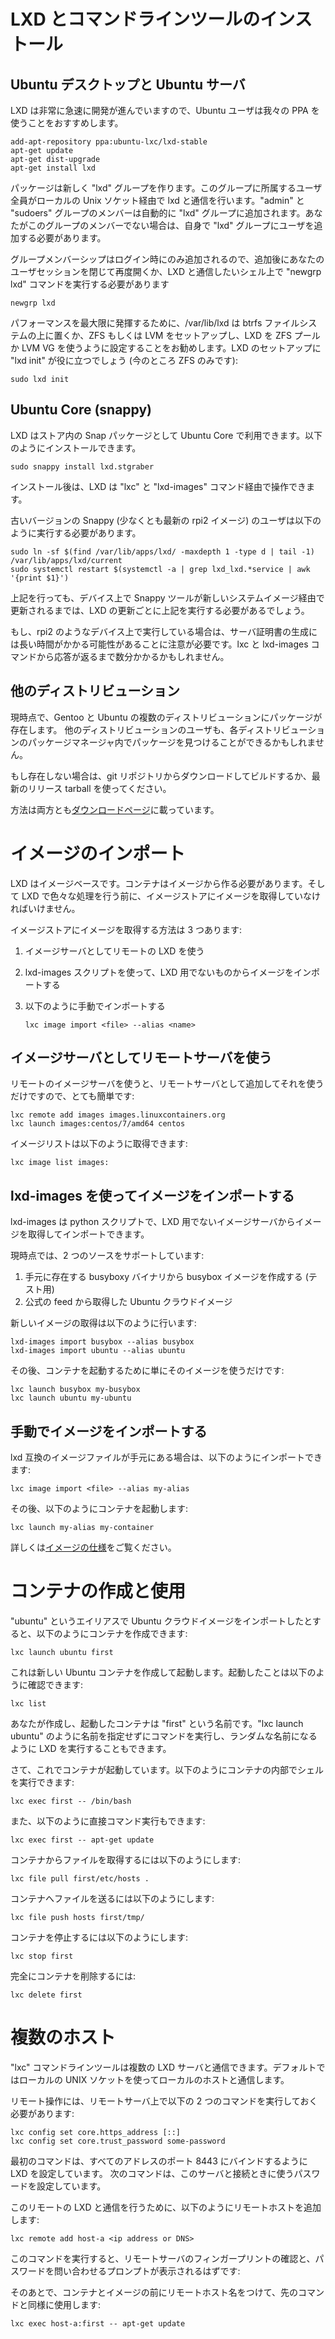 # LXD とコマンドラインツールのインストール <!-- Installing LXD and the command line tool -->
## Ubuntu デスクトップと Ubuntu サーバ
<!--
As LXD evolves quite rapidly, we recommend Ubuntu users use our PPA:
-->
LXD は非常に急速に開発が進んでいますので、Ubuntu ユーザは我々の PPA を使うことをおすすめします。

    add-apt-repository ppa:ubuntu-lxc/lxd-stable
    apt-get update
    apt-get dist-upgrade
    apt-get install lxd

<!--
The package creates a new "lxd" group which contains all users allowed to talk to  
lxd over the local unix socket. All members of the "admin" and "sudoers" groups are automatically added.  
If your user isn't a member of one of these groups, you'll need to manually add your user to the "lxd" group.
-->
パッケージは新しく "lxd" グループを作ります。このグループに所属するユーザ全員がローカルの Unix ソケット経由で lxd と通信を行います。"admin" と "sudoers" グループのメンバーは自動的に "lxd" グループに追加されます。あなたがこのグループのメンバーでない場合は、自身で "lxd" グループにユーザを追加する必要があります。

<!--
Because group membership is only applied at login, you then either need to close  
and re-open your user session or use the "newgrp lxd" command in the shell you're going to interact with lxd from.
-->
グループメンバーシップはログイン時にのみ追加されるので、追加後にあなたのユーザセッションを閉じて再度開くか、LXD と通信したいシェル上で "newgrp lxd" コマンドを実行する必要があります

    newgrp lxd

<!--
Note that for maximum performance, it's recommended to have /var/lib/lxd on a btrfs filesystem or setup ZFS or LVM  
and configure LXD to use a ZFS pool or LVM VG. The "lxd init" command can help you help you setup LXD (only for ZFS so far):
-->
パフォーマンスを最大限に発揮するために、/var/lib/lxd は btrfs ファイルシステムの上に置くか、ZFS もしくは LVM をセットアップし、LXD を ZFS プールか LVM VG を使うように設定することをお勧めします。LXD のセットアップに "lxd init" が役に立つでしょう (今のところ ZFS のみです):

    sudo lxd init

## Ubuntu Core (snappy)
<!--
LXD is available for Ubuntu Core as a Snap package in the store.  
You can install it with:
-->
LXD はストア内の Snap パッケージとして Ubuntu Core で利用できます。以下のようにインストールできます。

    sudo snappy install lxd.stgraber

<!--
After that, LXD can be interacted with through the "lxc" and "lxd-images" commands.
-->
インストール後は、LXD は "lxc" と "lxd-images" コマンド経由で操作できます。

<!--
Users of older version of Snappy (current rpi2 image at least) may have to do:
-->
古いバージョンの Snappy (少なくとも最新の rpi2 イメージ) のユーザは以下のように実行する必要があります。

    sudo ln -sf $(find /var/lib/apps/lxd/ -maxdepth 1 -type d | tail -1) /var/lib/apps/lxd/current
    sudo systemctl restart $(systemctl -a | grep lxd_lxd.*service | awk '{print $1}')

<!--
If you end up having to do the above, note that you likely will have to do so with every subsequent update of LXD  
until the snappy tools are updated on your device through a new system image.
-->
上記を行っても、デバイス上で Snappy ツールが新しいシステムイメージ経由で更新されるまでは、LXD の更新ごとに上記を実行する必要があるでしょう。

<!--
It should be noted that the server certificate generation can take a long time if you're working on a device like  
the rpi2 so it might be a few minutes before LXD will respond to lxc and lxd-images commands.
-->
もし、rpi2 のようなデバイス上で実行している場合は、サーバ証明書の生成には長い時間がかかる可能性があることに注意が必要です。lxc と lxd-images コマンドから応答が返るまで数分かかるかもしれません。

## 他のディストリビューション <!-- Other distributions -->
<!--
There are currently packages for multiple distributions including Gentoo and, of course, Ubuntu.
Users of other distributions might find it in their package manager too.
-->
現時点で、Gentoo と Ubuntu の複数のディストリビューションにパッケージが存在します。
他のディストリビューションのユーザも、各ディストリビューションのパッケージマネージャ内でパッケージを見つけることができるかもしれません。

<!--
If it is not there yet please download and build LXD from git or use our latest release tarball.
-->
もし存在しない場合は、git リポジトリからダウンロードしてビルドするか、最新のリリース tarball を使ってください。

<!--
Instructions for both are available [here](/lxd/downloads/).
-->
方法は両方とも[ダウンロードページ](/lxd/downloads/)に載っています。

# イメージのインポート <!-- Importing some images -->
<!--
LXD is image based. Containers must be created from an image and so the image store  
must get some images before you can do much with LXD.
-->
LXD はイメージベースです。コンテナはイメージから作る必要があります。そして LXD で色々な処理を行う前に、イメージストアにイメージを取得していなければいけません。

<!--
There are three ways to feed that image store:
-->
イメージストアにイメージを取得する方法は 3 つあります:

 1. イメージサーバとしてリモートの LXD を使う <!-- Use a remote LXD as an image server -->
 2. lxd-images スクリプトを使って、LXD 用でないものからイメージをインポートする <!-- Use the lxd-images script to import an image from a non-LXD source -->
 3. 以下のように手動でインポートする <!-- Manually import one using -->

        lxc image import <file> --alias <name>

## イメージサーバとしてリモートサーバを使う <!-- Using a remote LXD as an image server -->
<!--
Using a remote image server is as simple as adding it as a remote and just using it:
-->
リモートのイメージサーバを使うと、リモートサーバとして追加してそれを使うだけですので、とても簡単です:

    lxc remote add images images.linuxcontainers.org
    lxc launch images:centos/7/amd64 centos

<!--
An image list can be obtained with:
-->
イメージリストは以下のように取得できます:

    lxc image list images:

## lxd-images を使ってイメージをインポートする <!-- Using lxd-images to import an image -->
<!--
lxd-images is a python script which knows about non-LXD image servers
and can pull and import images for you.
-->
lxd-images は python スクリプトで、LXD 用でないイメージサーバからイメージを取得してインポートできます。

<!--
It currently supports two sources:
-->
現時点では、2 つのソースをサポートしています:

 1. 手元に存在する busyboxy バイナリから busybox イメージを作成する (テスト用) <!-- A local busybox image made from your existing busybox binary (used for testing) -->
 2. 公式の feed から取得した Ubuntu クラウドイメージ <!-- Ubuntu cloud images taken from the official simplestream feed -->

<!--
Importing a new image can be done with:
-->
新しいイメージの取得は以下のように行います:

    lxd-images import busybox --alias busybox
    lxd-images import ubuntu --alias ubuntu

<!--
And then simply using the image to start containers:
-->
その後、コンテナを起動するために単にそのイメージを使うだけです:

    lxc launch busybox my-busybox
    lxc launch ubuntu my-ubuntu

## 手動でイメージをインポートする <!-- Manually importing an image -->
<!--
If you already have a lxd-compatible image file, you can import it with:
-->
lxd 互換のイメージファイルが手元にある場合は、以下のようにインポートできます:

    lxc image import <file> --alias my-alias

<!--
And then start a container using:
-->
その後、以下のようにコンテナを起動します:

    lxc launch my-alias my-container

<!--
See the [image specification for more details](https://github.com/lxc/lxd/blob/master/specs/image-handling.md).
-->
詳しくは[イメージの仕様](https://github.com/lxc/lxd/blob/master/specs/image-handling.md)をご覧ください。

# コンテナの作成と使用 <!-- Creating and using your first container -->
<!--
Assuming that you imported an Ubuntu cloud image using the "ubuntu" alias, you can create your first container with:
-->
"ubuntu" というエイリアスで Ubuntu クラウドイメージをインポートしたとすると、以下のようにコンテナを作成できます:

    lxc launch ubuntu first

<!--
That will create and start a new ubuntu container as can be confirmed with:
-->
これは新しい Ubuntu コンテナを作成して起動します。起動したことは以下のように確認できます:

    lxc list

<!--
Your container here is called "first". You also could let LXD give it a random name by  
just calling "lxc launch ubuntu" without a name.
-->
あなたが作成し、起動したコンテナは "first" という名前です。"lxc launch ubuntu" のように名前を指定せずにコマンドを実行し、ランダムな名前になるように LXD を実行することもできます。

<!--
Now that your container is running, you can get a shell inside it with:
-->
さて、これでコンテナが起動しています。以下のようにコンテナの内部でシェルを実行できます:

    lxc exec first -- /bin/bash

<!--
Or just run a command directly:
-->
また、以下のように直接コマンド実行もできます:

    lxc exec first -- apt-get update

<!--
To pull a file from the container, use:
-->
コンテナからファイルを取得するには以下のようにします:

    lxc file pull first/etc/hosts .

<!--
To push one, use:
-->
コンテナへファイルを送るには以下のようにします:

    lxc file push hosts first/tmp/

<!--
To stop the container, simply do:
-->
コンテナを停止するには以下のようにします:

    lxc stop first

<!--
And to remove it entirely:
-->
完全にコンテナを削除するには:

    lxc delete first

# 複数のホスト <!-- Multiple hosts -->
<!--
The "lxc" command line tool can talk to multiple LXD servers.  
It defaults to talking to the local one using a local UNIX socket.
-->
"lxc" コマンドラインツールは複数の LXD サーバと通信できます。デフォルトではローカルの UNIX ソケットを使ってローカルのホストと通信します。

<!--
Remote operations require the following two commands having been run on the remote server:
-->
リモート操作には、リモートサーバ上で以下の 2 つのコマンドを実行しておく必要があります:

    lxc config set core.https_address [::]
    lxc config set core.trust_password some-password

<!--
The first tells LXD to bind all addresses on port 8443.  
The latter sets a trust password to be used when contacting that server.
-->
最初のコマンドは、すべてのアドレスのポート 8443 にバインドするように LXD を設定しています。
次のコマンドは、このサーバと接続ときに使うパスワードを設定しています。

<!--
Now to talk to that remote LXD, you can simply add it with:
-->
このリモートの LXD と通信を行うために、以下のようにリモートホストを追加します:

    lxc remote add host-a <ip address or DNS>

<!--
This will prompt you to confirm the remote server fingerprint and then ask you for the password.
-->
このコマンドを実行すると、リモートサーバのフィンガープリントの確認と、パスワードを問い合わせるプロンプトが表示されるはずです:

<!--
And after that, use all the same command as above but prefixing the container  
and images name with the remote host like:
-->
そのあとで、コンテナとイメージの前にリモートホスト名をつけて、先のコマンドと同様に使用します:

    lxc exec host-a:first -- apt-get update
